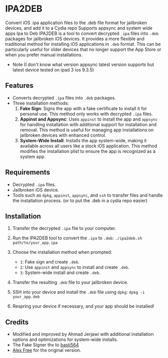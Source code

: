 
# IPA2DEB
Convert iOS .ipa application files to the .deb file format for jailbroken devices, and add it to a Cydia repo Supports appsync and system wide apps
Ipa to Deb
IPA2DEB is a tool to convert decrypted `.ipa` files into `.deb` packages for jailbroken iOS devices. It provides a more flexible and traditional method for installing iOS applications in `.deb` format. This can be particularly useful for older devices that no longer support the App Store or when you prefer manual installations.
- Note (I don't know what version appsync latest version supports but latest device tested on ipad 3 ios 9.3.5)
## Features

- Converts decrypted `.ipa` files into `.deb` packages.
- Three installation methods:
  1. **Fake Sign**: Signs the app with a fake certificate to install it for personal use. This method only works with decrypted `.ipa` files.
  2. **Appinst and Appsync**: Uses `appinst` to install the app and `appsync` for handling installation with additional support for installation and removal. This method is useful for managing app installations on jailbroken devices with enhanced control.
  3. **System-Wide Install**: Installs the app system-wide, making it available across all users like a stock iOS application. This method modifies the installation plist to ensure the app is recognized as a system app.

## Requirements

- Decrypted `.ipa` files.
- Jailbroken iOS device.
- Tools such as `dpkg`, `appinst`, `appsync`, and `ssh` to transfer files and handle the installation process. (or to put the .deb in a cydia repo easier)
## Installation

1. Transfer the decrypted `.ipa` file to your computer.
2. Run the IPA2DEB tool to convert the `.ipa` to `.deb`:
   `./ipa2deb.sh path/to/your_app.ipa`
3. Choose the installation method when prompted:
   - `1`: Fake sign and create `.deb`.
   - `2`: Use `appinst` and `appsync` to install and create `.deb`.
   - `3`: System-wide install and create `.deb`.

4. Transfer the resulting `.deb` file to your jailbroken device.
5. SSH into your device and install the `.deb` file using `dpkg`:
   `dpkg -i your_app.deb`

6. Respring your device if necessary, and your app should be installed!

## Credits
- Modified and improved by Ahmad Jerjawi with additional installation options and optimizations for system-wide installs.
- The Fake Signer thx to [basti564](https://github.com/basti564/fakesigner/compare/master...hykilpikonna:fakesigner-ios:master)
- [Alex Free](https://github.com/alex-free/ipa2deb/) for the original version.
